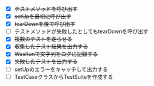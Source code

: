 - [x] ~~テストメソッドを呼び出す~~
- [x] ~~setUpを最初に呼び出す~~
- [x] ~~tearDownを後で呼び出す~~
- [ ] テストメソッドが失敗したとしてもtearDownを呼び出す
- [x] ~~複数のテストを走らせる~~
- [x] ~~収集したテスト結果を出力する~~
- [x] ~~WasRunで文字列をログに記録する~~
- [x] ~~失敗したテストを出力する~~
- [ ] setUpのエラーをキャッチして出力する
- [ ] TestCaseクラスからTestSuiteを作成する
